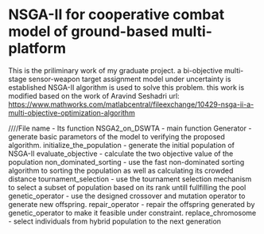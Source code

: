 # NSGA-II for cooperative combat model of ground-based multi-platform
This is the priliminary work of my graduate project.
a bi-objective multi-stage sensor-weapon target assignment model under uncertainty is established
NSGA-II algorithm is used to solve this problem. this work is modified based on the work of Aravind Seshadri
url: https://www.mathworks.com/matlabcentral/fileexchange/10429-nsga-ii-a-multi-objective-optimization-algorithm

////File name - Its function
NSGA2_on_DSWTA - main function
Generator - generate basic parametors of the model to verifying the proposed algorithm.
initialize_the_population - generate the initial population of NSGA-II
evaluate_objective - calculate the two objective value of the population
non_dominated_sorting - use the fast non-dominated sorting algorithm to sorting the population as well as calculating its crowded distance
tournament_selection - use the tournament selection mechanism to select a subset of population based on its rank untill fullfilling the pool
genetic_operator - use the designed crossover and mutation operator to generate new offspring.
repair_operator - repair the offspring generated by genetic_operator to make it feasible under constraint.
replace_chromosome - select individuals from hybrid population to the next generation
